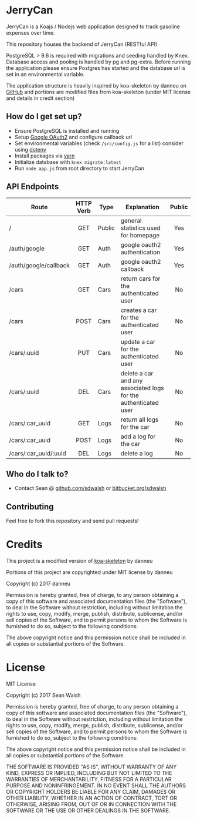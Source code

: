 # JerryCan #

JerryCan is a Koajs / Nodejs web application designed to track gasoline expenses over time.

This repository houses the backend of JerryCan (RESTful API)

PostgreSQL > 9.6 is required with migrations and seeding handled by Knex. Database access and pooling is handled by pg and pg-extra.  Before running the application please ensure Postgres has started and the database url is set in an environmental variable.

The application structure is heavily inspired by koa-skeleton by danneu on [GitHub](https://github.com/danneu/koa-skeleton) and portions are modified files from koa-skeleton (under MIT license and details in credit section)

## How do I get set up? ##

* Ensure PostgreSQL is installed and running
* Setup [Google OAuth2](https://developers.google.com/identity/protocols/OAuth2) and configure callback url
* Set environmental variables (check `/src/config.js` for a list) consider using [dotenv](https://www.npmjs.com/package/dotenv)
* Install packages via [yarn](https://yarnpkg.com/en/)
* Initialize database with `knex migrate:latest`
* Run `node app.js` from root directory to start JerryCan

## API Endpoints

| Route                 | HTTP Verb | Type   | Explanation                                                     | Public |
|-----------------------|:---------:|--------|-----------------------------------------------------------------|:------:|
| /                     |    GET    | Public | general statistics used for homepage                            |   Yes  |
| /auth/google          |    GET    | Auth   | google oauth2 authentication                                    |   Yes  |
| /auth/google/callback |    GET    | Auth   | google oauth2 callback                                          |   Yes  |
| /cars                 |    GET    | Cars   | return cars for the authenticated user                          |   No   |
| /cars                 |    POST   | Cars   | creates a car for the authenticated user                        |   No   |
| /cars/:uuid           |    PUT    | Cars   | update a car for the authenticated user                         |   No   |
| /cars/:uuid           |    DEL    | Cars   | delete a car and any associated logs for the authenticated user |   No   |
| /cars/:car_uuid       |    GET    | Logs   | return all logs for the car                                     |   No   |
| /cars/:car_uuid       |    POST   | Logs   | add a log for the car                                           |   No   |
| /cars/:car_uuid/:uuid |    DEL    | Logs   | delete a log                                                    |   No   |

## Who do I talk to? ##

* Contact Sean @ [github.com/sdwalsh](https://www.github.com/sdwalsh) or [bitbucket.org/sdwalsh](https://www.bitbucket.org/sdwalsh)

## Contributing ##

Feel free to fork this repository and send pull requests!

# Credits #

This project is a modified version of [koa-skeleton](https://github.com/danneu/koa-skeleton) by danneu

Portions of this project are copyrighted under MIT license by danneu

Copyright (c) 2017 danneu

Permission is hereby granted, free of charge, to any person obtaining a copy
of this software and associated documentation files (the "Software"), to deal
in the Software without restriction, including without limitation the rights
to use, copy, modify, merge, publish, distribute, sublicense, and/or sell
copies of the Software, and to permit persons to whom the Software is
furnished to do so, subject to the following conditions:

The above copyright notice and this permission notice shall be included in all
copies or substantial portions of the Software.

# License #

MIT License

Copyright (c) 2017 Sean Walsh

Permission is hereby granted, free of charge, to any person obtaining a copy
of this software and associated documentation files (the "Software"), to deal
in the Software without restriction, including without limitation the rights
to use, copy, modify, merge, publish, distribute, sublicense, and/or sell
copies of the Software, and to permit persons to whom the Software is
furnished to do so, subject to the following conditions:

The above copyright notice and this permission notice shall be included in all
copies or substantial portions of the Software.

THE SOFTWARE IS PROVIDED "AS IS", WITHOUT WARRANTY OF ANY KIND, EXPRESS OR
IMPLIED, INCLUDING BUT NOT LIMITED TO THE WARRANTIES OF MERCHANTABILITY,
FITNESS FOR A PARTICULAR PURPOSE AND NONINFRINGEMENT. IN NO EVENT SHALL THE
AUTHORS OR COPYRIGHT HOLDERS BE LIABLE FOR ANY CLAIM, DAMAGES OR OTHER
LIABILITY, WHETHER IN AN ACTION OF CONTRACT, TORT OR OTHERWISE, ARISING FROM,
OUT OF OR IN CONNECTION WITH THE SOFTWARE OR THE USE OR OTHER DEALINGS IN THE
SOFTWARE.
